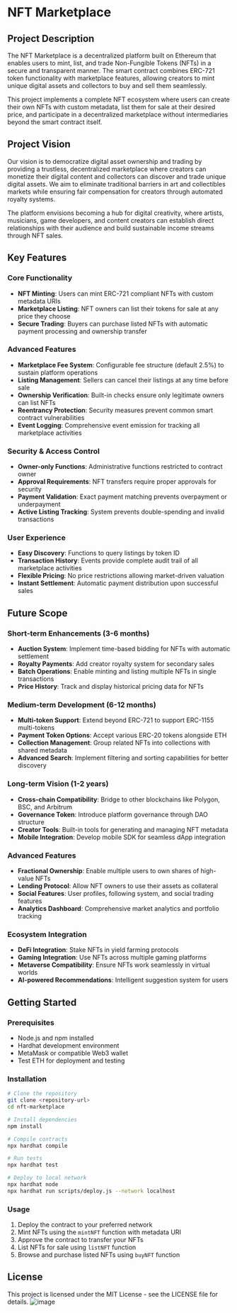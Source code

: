 # NFT Marketplace

## Project Description

The NFT Marketplace is a decentralized platform built on Ethereum that enables users to mint, list, and trade Non-Fungible Tokens (NFTs) in a secure and transparent manner. The smart contract combines ERC-721 token functionality with marketplace features, allowing creators to mint unique digital assets and collectors to buy and sell them seamlessly.

This project implements a complete NFT ecosystem where users can create their own NFTs with custom metadata, list them for sale at their desired price, and participate in a decentralized marketplace without intermediaries beyond the smart contract itself.

## Project Vision

Our vision is to democratize digital asset ownership and trading by providing a trustless, decentralized marketplace where creators can monetize their digital content and collectors can discover and trade unique digital assets. We aim to eliminate traditional barriers in art and collectibles markets while ensuring fair compensation for creators through automated royalty systems.

The platform envisions becoming a hub for digital creativity, where artists, musicians, game developers, and content creators can establish direct relationships with their audience and build sustainable income streams through NFT sales.

## Key Features

### Core Functionality
- **NFT Minting**: Users can mint ERC-721 compliant NFTs with custom metadata URIs
- **Marketplace Listing**: NFT owners can list their tokens for sale at any price they choose
- **Secure Trading**: Buyers can purchase listed NFTs with automatic payment processing and ownership transfer

### Advanced Features
- **Marketplace Fee System**: Configurable fee structure (default 2.5%) to sustain platform operations
- **Listing Management**: Sellers can cancel their listings at any time before sale
- **Ownership Verification**: Built-in checks ensure only legitimate owners can list NFTs
- **Reentrancy Protection**: Security measures prevent common smart contract vulnerabilities
- **Event Logging**: Comprehensive event emission for tracking all marketplace activities

### Security & Access Control
- **Owner-only Functions**: Administrative functions restricted to contract owner
- **Approval Requirements**: NFT transfers require proper approvals for security
- **Payment Validation**: Exact payment matching prevents overpayment or underpayment
- **Active Listing Tracking**: System prevents double-spending and invalid transactions

### User Experience
- **Easy Discovery**: Functions to query listings by token ID
- **Transaction History**: Events provide complete audit trail of all marketplace activities
- **Flexible Pricing**: No price restrictions allowing market-driven valuation
- **Instant Settlement**: Automatic payment distribution upon successful sales

## Future Scope

### Short-term Enhancements (3-6 months)
- **Auction System**: Implement time-based bidding for NFTs with automatic settlement
- **Royalty Payments**: Add creator royalty system for secondary sales
- **Batch Operations**: Enable minting and listing multiple NFTs in single transactions
- **Price History**: Track and display historical pricing data for NFTs

### Medium-term Development (6-12 months)
- **Multi-token Support**: Extend beyond ERC-721 to support ERC-1155 multi-tokens
- **Payment Token Options**: Accept various ERC-20 tokens alongside ETH
- **Collection Management**: Group related NFTs into collections with shared metadata
- **Advanced Search**: Implement filtering and sorting capabilities for better discovery

### Long-term Vision (1-2 years)
- **Cross-chain Compatibility**: Bridge to other blockchains like Polygon, BSC, and Arbitrum
- **Governance Token**: Introduce platform governance through DAO structure
- **Creator Tools**: Built-in tools for generating and managing NFT metadata
- **Mobile Integration**: Develop mobile SDK for seamless dApp integration

### Advanced Features
- **Fractional Ownership**: Enable multiple users to own shares of high-value NFTs
- **Lending Protocol**: Allow NFT owners to use their assets as collateral
- **Social Features**: User profiles, following system, and social trading features
- **Analytics Dashboard**: Comprehensive market analytics and portfolio tracking

### Ecosystem Integration
- **DeFi Integration**: Stake NFTs in yield farming protocols
- **Gaming Integration**: Use NFTs across multiple gaming platforms
- **Metaverse Compatibility**: Ensure NFTs work seamlessly in virtual worlds
- **AI-powered Recommendations**: Intelligent suggestion system for users

## Getting Started

### Prerequisites
- Node.js and npm installed
- Hardhat development environment
- MetaMask or compatible Web3 wallet
- Test ETH for deployment and testing

### Installation
```bash
# Clone the repository
git clone <repository-url>
cd nft-marketplace

# Install dependencies
npm install

# Compile contracts
npx hardhat compile

# Run tests
npx hardhat test

# Deploy to local network
npx hardhat node
npx hardhat run scripts/deploy.js --network localhost
```

### Usage
1. Deploy the contract to your preferred network
2. Mint NFTs using the `mintNFT` function with metadata URI
3. Approve the contract to transfer your NFTs
4. List NFTs for sale using `listNFT` function
5. Browse and purchase listed NFTs using `buyNFT` function

## License
This project is licensed under the MIT License - see the LICENSE file for details.
![image](https://github.com/user-attachments/assets/fb55af40-d838-483b-986b-b84266902b97)
